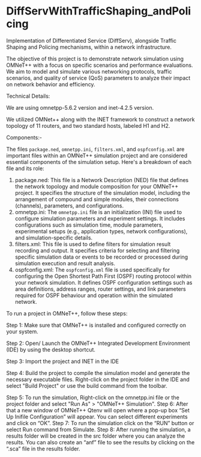 # DiffServWithTrafficShaping_andPolicing
Implementation of Differentiated Service (DiffServ), alongside Traffic Shaping and Policing mechanisms, within a network infrastructure. 

The objective of this project is to demonstrate network simulation using OMNeT++ with a focus on specific scenarios and performance evaluations. We aim to model and simulate various networking protocols, traffic scenarios, and quality of service (QoS) parameters to analyze their impact on network behavior and efficiency.

Technical Details:

We are using omnetpp-5.6.2 version and inet-4.2.5 version.

We utilized OMNet++ along with the INET framework to construct a network topology of 11 routers, and two standard hosts, labeled H1 and H2. 

Components:-

The files `package.ned`, `omnetpp.ini`, `filters.xml`, and `ospfconfig.xml` are important files within an OMNeT++ simulation project and are considered essential components of the simulation setup. Here's a breakdown of each file and its role:
1.  package.ned:  This file is a Network Description (NED) file that defines the network topology and module composition for your OMNeT++ project. It specifies the structure of the simulation model, including the arrangement of compound and simple modules, their connections (channels), parameters, and configurations.
2.  omnetpp.ini: The `omnetpp.ini` file is an initialization (INI) file used to configure simulation parameters and experiment settings. It includes configurations such as simulation time, module parameters, experimental setups (e.g., application types, network configurations), and simulation-specific details.
3.  filters.xml: This file is used to define filters for simulation result recording and output. It specifies criteria for selecting and filtering specific simulation data or events to be recorded or processed during simulation execution and result analysis.
4.  ospfconfig.xml: The `ospfconfig.xml` file is used specifically for configuring the Open Shortest Path First (OSPF) routing protocol within your network simulation. It defines OSPF configuration settings such as area definitions, address ranges, router settings, and link parameters required for OSPF behaviour and operation within the simulated network.

To run a project in OMNeT++, follow these steps:

Step 1: Make sure that OMNeT++ is installed and configured correctly on your system.

Step 2: Open/ Launch the OMNeT++ Integrated Development Environment (IDE) by using the desktop shortcut.

Step 3: Import the project and INET in the IDE

Step 4: Build the project to compile the simulation model and generate the necessary executable files. Right-click on the project folder in the IDE and select "Build Project" or use the build command from the toolbar.

Step 5: To run the simulation, Right-click on the omnetpp.ini file or the project folder and select "Run As" > "OMNeT++ Simulation".
Step 6: After that a new window of OMNeT++ Qtenv will open where a pop-up box “Set Up Inifile Configuration” will appear. You can select different experiments and click on “OK”.
Step 7: To run the simulation click on the “RUN” button or select Run command from Simulate.
Step 8: After running the simulation, a results folder will be created in the src folder where you can analyze the results. You can also create an “anf” file to see the results by clicking on the “.sca” file in the results folder.

